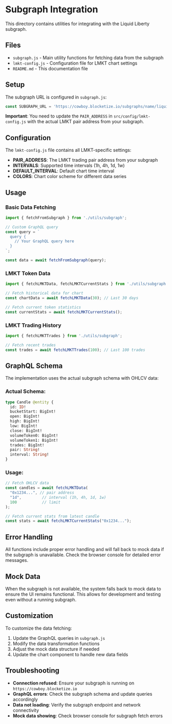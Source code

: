 # Subgraph Integration

This directory contains utilities for integrating with the Liquid Liberty subgraph.

## Files

- `subgraph.js` - Main utility functions for fetching data from the subgraph
- `lmkt-config.js` - Configuration file for LMKT chart settings
- `README.md` - This documentation file

## Setup

The subgraph URL is configured in `subgraph.js`:
```javascript
const SUBGRAPH_URL = 'https://cowboy.blocketize.io/subgraphs/name/liquid-liberty';
```

**Important**: You need to update the `PAIR_ADDRESS` in `src/config/lmkt-config.js` with the actual LMKT pair address from your subgraph.

## Configuration

The `lmkt-config.js` file contains all LMKT-specific settings:

- **PAIR_ADDRESS**: The LMKT trading pair address from your subgraph
- **INTERVALS**: Supported time intervals (1h, 4h, 1d, 1w)
- **DEFAULT_INTERVAL**: Default chart time interval
- **COLORS**: Chart color scheme for different data series

## Usage

### Basic Data Fetching

```javascript
import { fetchFromSubgraph } from './utils/subgraph';

// Custom GraphQL query
const query = `
  query {
    // Your GraphQL query here
  }
`;

const data = await fetchFromSubgraph(query);
```

### LMKT Token Data

```javascript
import { fetchLMKTData, fetchLMKTCurrentStats } from './utils/subgraph';

// Fetch historical data for chart
const chartData = await fetchLMKTData(30); // Last 30 days

// Fetch current token statistics
const currentStats = await fetchLMKTCurrentStats();
```

### LMKT Trading History

```javascript
import { fetchLMKTTrades } from './utils/subgraph';

// Fetch recent trades
const trades = await fetchLMKTTrades(100); // Last 100 trades
```

## GraphQL Schema

The implementation uses the actual subgraph schema with OHLCV data:

### Actual Schema:

```graphql
type Candle @entity {
  id: ID!
  bucketStart: BigInt!
  open: BigInt!
  high: BigInt!
  low: BigInt!
  close: BigInt!
  volumeToken0: BigInt!
  volumeToken1: BigInt!
  trades: BigInt!
  pair: String!
  interval: String!
}
```

### Usage:

```javascript
// Fetch OHLCV data
const candles = await fetchLMKTData(
  "0x1234...", // pair address
  "1d",         // interval (1h, 4h, 1d, 1w)
  100           // limit
);

// Fetch current stats from latest candle
const stats = await fetchLMKTCurrentStats("0x1234...");
```

## Error Handling

All functions include proper error handling and will fall back to mock data if the subgraph is unavailable. Check the browser console for detailed error messages.

## Mock Data

When the subgraph is not available, the system falls back to mock data to ensure the UI remains functional. This allows for development and testing even without a running subgraph.

## Customization

To customize the data fetching:

1. Update the GraphQL queries in `subgraph.js`
2. Modify the data transformation functions
3. Adjust the mock data structure if needed
4. Update the chart component to handle new data fields

## Troubleshooting

- **Connection refused**: Ensure your subgraph is running on `https://cowboy.blocketize.io`
- **GraphQL errors**: Check the subgraph schema and update queries accordingly
- **Data not loading**: Verify the subgraph endpoint and network connectivity
- **Mock data showing**: Check browser console for subgraph fetch errors

